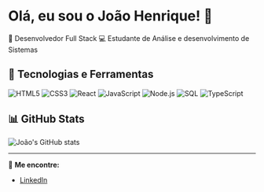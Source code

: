 # Olá, eu sou o João Henrique! 👋

🎯 Desenvolvedor Full Stack
💻 Estudante de Análise e desenvolvimento de Sistemas

## 🚀 Tecnologias e Ferramentas
![HTML5](https://img.shields.io/badge/HTML5-E34F26?style=for-the-badge&logo=html5&logoColor=white)
![CSS3](https://img.shields.io/badge/CSS3-1572B6?style=for-the-badge&logo=css3&logoColor=white)
![React](https://img.shields.io/badge/React-20232A?style=for-the-badge&logo=react&logoColor=61DAFB)
![JavaScript](https://img.shields.io/badge/JavaScript-F7DF1E?style=for-the-badge&logo=javascript&logoColor=black)
![Node.js](https://img.shields.io/badge/Node.js-339933?style=for-the-badge&logo=nodedotjs&logoColor=white)
![SQL](https://img.shields.io/badge/SQL-003B57?style=for-the-badge&logo=sqlite&logoColor=white)
![TypeScript](https://img.shields.io/badge/TypeScript-007ACC?style=for-the-badge&logo=typescript&logoColor=white)

## 📊 GitHub Stats
![João's GitHub stats](https://github-readme-stats.vercel.app/api?username=Jhacss&show_icons=true&theme=dracula)

---
🔗 **Me encontre:**
- [LinkedIn](https://www.linkedin.com/in/jo%C3%A3o-henrique-almeida/)
